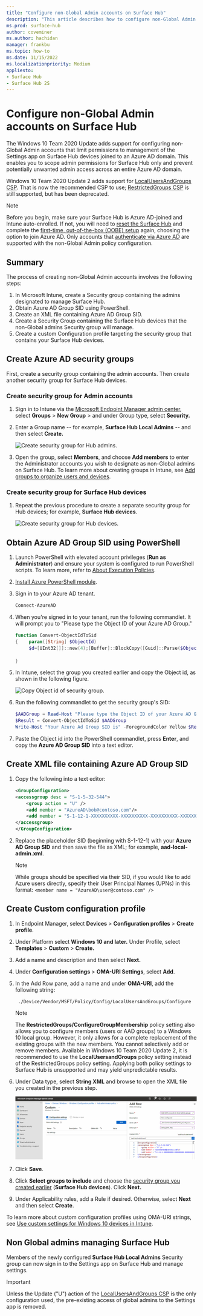 ```yaml
---
title: "Configure non-Global Admin accounts on Surface Hub"
description: "This article describes how to configure non-Global Admin accounts to manage Surface Hub and Surface Hub 2S."
ms.prod: surface-hub
author: coveminer
ms.author: hachidan
manager: frankbu
ms.topic: how-to
ms.date: 11/15/2022
ms.localizationpriority: Medium
appliesto:
- Surface Hub
- Surface Hub 2S
---
```


# Configure non-Global Admin accounts on Surface Hub

The Windows 10 Team 2020 Update adds support for configuring non-Global Admin accounts that limit permissions to management of the Settings app on Surface Hub devices joined to an Azure AD domain. This enables you to scope admin permissions for Surface Hub only and prevent potentially unwanted admin access across an entire Azure AD domain. 

Windows 10 Team 2020 Update 2 adds support for [LocalUsersAndGroups CSP](/windows/client-management/mdm/policy-csp-localusersandgroups). That is now the recommended CSP to use; [RestrictedGroups CSP](/windows/client-management/mdm/policy-csp-restrictedgroups) is still supported, but has been deprecated.

> [!NOTE]
> Before you begin, make sure your Surface Hub is Azure AD-joined and Intune auto-enrolled. If not, you will need to [reset the Surface Hub](surface-hub-2s-recover-reset.md) and complete the [first-time, out-of-the-box (OOBE) setup](first-run-program-surface-hub.md) again, choosing the option to join Azure AD. Only accounts that [authenticate via Azure AD](/azure/active-directory/hybrid/choose-ad-authn#cloud-authentication) are supported with the non-Global Admin policy configuration.

## Summary

The process of creating non-Global Admin accounts involves the following steps:

1. In Microsoft Intune, create a Security group containing the admins designated to manage Surface Hub.
2. Obtain Azure AD Group SID using PowerShell.
3. Create an XML file containing Azure AD Group SID.
4. Create a Security Group containing the Surface Hub devices that the non-Global admins Security group will manage. 
5. Create a custom Configuration profile targeting the security group that contains your Surface Hub devices.

## Create Azure AD security groups

First, create a security group containing the admin accounts. Then create another security group for Surface Hub devices.  

### Create security group for Admin accounts

1. Sign in to Intune via the [Microsoft Endpoint Manager admin center](https://go.microsoft.com/fwlink/?linkid=2109431), select **Groups** > **New Group** > and under Group type, select **Security.**
2. Enter a Group name -- for example, **Surface Hub Local Admins** -- and then select **Create.**

     ![Create security group for Hub admins.](images/sh-create-sec-group.png)

3. Open the group, select **Members**, and choose **Add members** to enter the Administrator accounts you wish to designate as non-Global admins on Surface Hub. To learn more about creating groups in Intune, see  [Add groups to organize users and devices](/mem/intune/fundamentals/groups-add).

### Create security group for Surface Hub devices

1. Repeat the previous procedure to create a separate security group for Hub devices; for example, **Surface Hub devices**.

     ![Create security group for Hub devices.](images/sh-create-sec-group-devices.png)

## Obtain Azure AD Group SID using PowerShell

1. Launch PowerShell with elevated account privileges (**Run as Administrator**) and ensure your system is configured to run PowerShell scripts. To learn more, refer to [About Execution Policies](/powershell/module/microsoft.powershell.core/about/about_execution_policies?).
2. [Install Azure PowerShell module](/powershell/azure/install-az-ps).
3. Sign in to your Azure AD tenant.

    ```powershell
    Connect-AzureAD
    ```

4. When you're signed in to your tenant, run the following commandlet. It will prompt you to "Please type the Object ID of your Azure AD Group."

    ```powershell
    function Convert-ObjectIdToSid
    {    param([String] $ObjectId)   
         $d=[UInt32[]]::new(4);[Buffer]::BlockCopy([Guid]::Parse($ObjectId).ToByteArray(),0,$d,0,16);"S-1-12-1-$d".Replace(' ','-')
      
    }
    ```

5. In Intune, select the group you created earlier and copy the Object id, as shown in the following figure.

     ![Copy Object id of security group.](images/sh-objectid.png)

6. Run the following commandlet to get the security group's SID:

    ```powershell
    $AADGroup = Read-Host "Please type the Object ID of your Azure AD Group"
    $Result = Convert-ObjectIdToSid $AADGroup
    Write-Host "Your Azure Ad Group SID is" -ForegroundColor Yellow $Result
    ```

7. Paste the Object id into the PowerShell commandlet, press **Enter**, and copy the **Azure AD Group SID** into a text editor.

## Create XML file containing Azure AD Group SID

1. Copy the following into a text editor:

    ```xml
    <GroupConfiguration>
    <accessgroup desc = "S-1-5-32-544">
        <group action = "U" />
        <add member = "AzureAD\bob@contoso.com"/>
        <add member = "S-1-12-1-XXXXXXXXXX-XXXXXXXXXX-XXXXXXXXXX-XXXXXXXXXX"/>
    </accessgroup>
    </GroupConfiguration>
    ```
2. Replace the placeholder SID (beginning with S-1-12-1) with your **Azure AD Group SID** and then save the file as XML; for example, **aad-local-admin.xml**.

      > [!NOTE]
      > While groups should be specified via their SID, if you would like to add Azure users directly, specify their User Principal Names (UPNs) in this format: `<member name = "AzureAD\user@contoso.com" />`

## Create Custom configuration profile

1. In Endpoint Manager, select **Devices** > **Configuration profiles** > **Create profile**.
2. Under Platform select **Windows 10 and later.** Under Profile, select **Templates** > **Custom** > **Create.**
3. Add a name and description and then select **Next.**
4. Under **Configuration settings** > **OMA-URI Settings**, select **Add**.
5. In the Add Row pane, add a name and under     **OMA-URI**, add the following  string:

    ```OMA-URI
     ./Device/Vendor/MSFT/Policy/Config/LocalUsersAndGroups/Configure
    ```

   > [!NOTE]
   > The **RestrictedGroups/ConfigureGroupMembership** policy setting also allows you to configure members (users or AAD groups) to a Windows 10 local group. However, it only allows for a complete replacement of the existing groups with the new members. You cannot selectively add or remove members.  Available in Windows 10 Team 2020 Update 2, it is recommended to use the **LocalUsersandGroups** policy setting instead of the RestrictedGroups policy setting. Applying both policy settings to Surface Hub is unsupported and may yield unpredictable results.

6. Under Data type, select **String XML** and browse to open the XML file you created in the previous step.

     ![upload local admin xml config file.](images/sh-local-admin-config.png)

7. Click **Save**.
8. Click **Select groups to include** and choose the [security group you created earlier](#create-security-group-for-surface-hub-devices) (**Surface Hub devices**). Click **Next.**
9. Under Applicability rules, add a Rule if desired. Otherwise, select **Next** and then select **Create**.

To learn more about custom configuration profiles using OMA-URI strings, see [Use custom settings for Windows 10 devices in Intune](/mem/intune/configuration/custom-settings-windows-10).

## Non Global admins managing Surface Hub

Members of the newly configured **Surface Hub Local Admins** Security group can now sign in to the Settings app on Surface Hub and manage settings.

> [!IMPORTANT]
> Unless the Update ("U") action of the [LocalUsersAndGroups CSP](/windows/client-management/mdm/policy-csp-localusersandgroups) is the only configuration used, the pre-existing access of global admins to the Settings app is removed.

